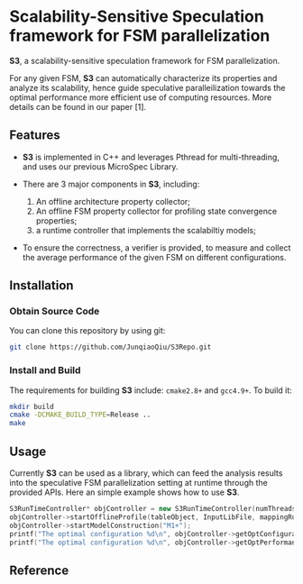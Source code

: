 # Scalability-Sensitive Speculation framework for FSM parallelization

**S3**, a scalability-sensitive speculation framework for FSM parallelization.

For any given FSM, **S3** can automatically characterize its properties and analyze its scalability, hence guide speculative paralleilization towards the optimal performance more efficient use of computing resources. More details can be found in our paper [1].

## Features
- **S3** is implemented in C++ and leverages Pthread for multi-threading, and uses  our previous MicroSpec Library. 

- There are 3 major components in **S3**, including: 
	1. An offline architecture property collector;
	2. An offline FSM property collector for profiling state convergence properties;
	3. a runtime controller that implements the scalabiltiy models;

- To ensure the correctness, a verifier is provided, to measure and collect the average performance of the given FSM on different configurations.

## Installation

### Obtain Source Code
You can clone this repository by using git:

```sh
git clone https://github.com/JunqiaoQiu/S3Repo.git
```
### Install and Build

The requirements for building **S3** include: `cmake2.8+` and `gcc4.9+`. To build it:

```sh
mkdir build
cmake -DCMAKE_BUILD_TYPE=Release ..
make
```

## Usage

Currently **S3** can be used as a library, which can feed the analysis results into the speculative FSM parallelization setting at runtime through the provided APIs. Here an simple example shows how to use **S3**. 

```cpp
S3RunTimeController* objController = new S3RunTimeController(numThreads, testLength);
objController->startOfflineProfile(tableObject, InputLibFile, mappingRule);
objController->startModelConstruction("M1+");
printf("The optimal configuration %d\n", objController->getOptConfiguration());
printf("The optimal configuration %d\n", objController->getOptPerformance());

```


## Reference
